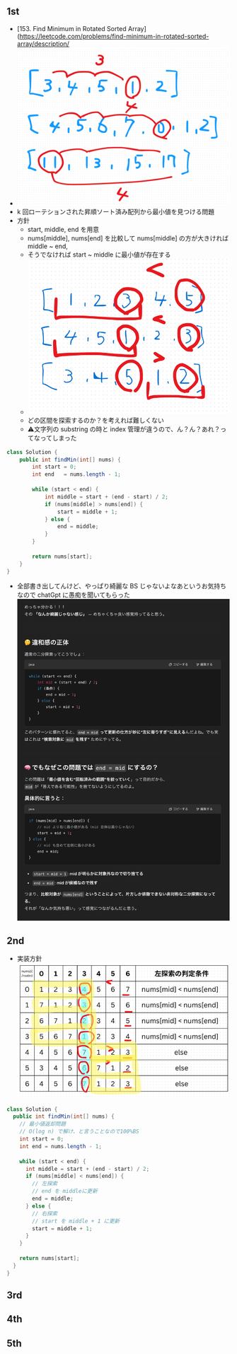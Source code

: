 ## 1st
- [153. Find Minimum in Rotated Sorted Array](https://leetcode.com/problems/find-minimum-in-rotated-sorted-array/description/
- ![img_1.png](img_1.png)
- k 回ローテションされた昇順ソート済み配列から最小値を見つける問題
- 方針
  - start, middle, end を用意
  - nums[middle], nums[end] を比較して nums[middle] の方が大きければ middle ~ end,
  - そうでなければ start ~ middle に最小値が存在する
  - ![img_2.png](img_2.png)
  - どの区間を探索するのか？を考えれば難しくない
  - ⚠️文字列の substring の時と index 管理が違うので、ん？ん？あれ？ってなってしまった
```java
class Solution {
    public int findMin(int[] nums) {
        int start = 0;
        int end   = nums.length - 1;

        while (start < end) {
            int middle = start + (end - start) / 2;
            if (nums[middle] > nums[end]) {
                start = middle + 1;
            } else {
                end = middle;
            }
        }

        return nums[start];
    }
}
```
- 全部書き出してんけど、やっぱり綺麗な BS じゃないよなあというお気持ちなので chatGpt に愚痴を聞いてもらった
![img.png](img.png)
## 2nd
- 実装方針
![img_4.png](img_4.png)
```java
class Solution {
  public int findMin(int[] nums) {
    // 最小値返却問題
    // O(log n) で解け、と言うことなので100%BS
    int start = 0;
    int end = nums.length - 1;

    while (start < end) {
      int middle = start + (end - start) / 2;
      if (nums[middle] < nums[end]) {
        // 左探索
        // end を middleに更新
        end = middle;
      } else {
        // 右探索
        // start を middle + 1 に更新
        start = middle + 1;
      }
    }

    return nums[start];
  }
}
```

## 3rd

## 4th

## 5th
